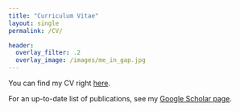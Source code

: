 ```yaml
---
title: "Curriculum Vitae"
layout: single
permalink: /CV/

header:
  overlay_filter: .2
  overlay_image: /images/me_in_gap.jpg
---
```


You can find my CV right [here](https://drive.google.com/file/d/128W-y_UX2MSdIPB43dlzQcJqU1kKwtjD/view?usp=sharing).

For an up-to-date list of publications, see my [Google Scholar page](https://scholar.google.com/citations?user=-TWrtU8AAAAJ&hl=en).